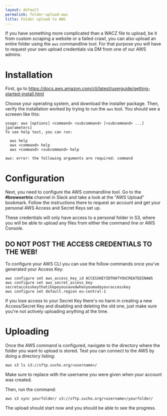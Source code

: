```yaml
---
layout: default
permalink: folder-upload-aws
title: Folder upload to AWS
---
```


If you have something more complicated than a WACZ file to upload, be it from custom scraping a website or a failed crawl, you can also upload an entire folder using the `aws` commandline tool. For that purpose you will have to request your own upload credentials via DM from one of our AWS admins.

# Installation

First, go to https://docs.aws.amazon.com/cli/latest/userguide/getting-started-install.html

Choose your operating system, and download the installer package.
Then, verify the installation worked by trying to run the `aws` tool.
You should see a screeen like this:
```
usage: aws [options] <command> <subcommand> [<subcommand> ...] [parameters]
To see help text, you can run:

  aws help
  aws <command> help
  aws <command> <subcommand> help

aws: error: the following arguments are required: command
```

# Configuration

Next, you need to configure the AWS commandline tool.
Go to the **#browsertrix** channel in Slack and take a look at the "AWS Upload" bookmark.  Follow the instructions there to request an account and get your personal AWS Access and Secret Keys set up. 

These credentials will only have access to a personal folder in S3, where you will be able to upload any files from either the command line or AWS Console.

## **DO NOT POST THE ACCESS CREDENTIALS TO THE WEB!**

To configure your AWS CLI you can use the follow commands once you've generated your Access Key:

```
aws configure set aws_access_key_id ACCESSKEYIDTHATYOUCREATEDINAWS
aws configure set aws_secret_access_key secretaccesskeythatihopeyousavedwhenyoumadeyouraccesskey
aws configure set default.region eu-central-1
```
If you lose access to your Secret Key there's no harm in creating a new Access/Secret Key and disabling and deleting the old one, just make sure you're not actively uploading anything at the time.

# Uploading

Once the AWS command is configured, navigate to the directory where the folder you want to upload is stored.
Test you can connect to the AWS by doing a directory listing:
```
aws s3 ls s3://sftp.sucho.org/<username>/
```
Make sure to replace <username> with the username you were given when your account was created.

Then, run the command:
```
aws s3 sync yourfolder/ s3://sftp.sucho.org/<username>/yourfolder/
```

The upload should start now and you should be able to see the progress.
